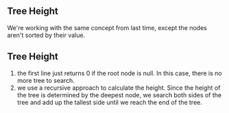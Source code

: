 ## Tree Height
We're working with the same concept from last time, except the nodes aren't sorted by their value. 

## Tree Height 
1. the first line just returns 0 if the root node is null. In this case, there is no more tree to search. 
2. we use a recursive approach to calculate the height. Since the height of the tree is determined by the deepest node, we search both sides of the tree and add up the tallest side until we reach the end of the tree. 